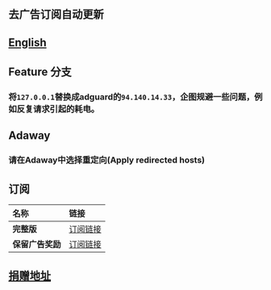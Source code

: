 ## 去广告订阅自动更新
## [English](./README_en.md)

## Feature 分支
### 将`127.0.0.1`替换成adguard的`94.140.14.33`，企图规避一些问题，例如反复请求引起的耗电。

## Adaway
### 请在Adaway中选择**重定向(Apply redirected hosts)**

## 订阅

| **名称** | **链接** |
| :-- | :-- |
| **完整版** | [订阅链接](https://raw.githubusercontent.com/lingeringsound/10007_auto/Feature/all) |
| **保留广告奖励** | [订阅链接](https://raw.githubusercontent.com/lingeringsound/10007_auto/Feature/reward) |

## **[捐赠地址](https://github.com/lingeringsound/10007)**
